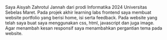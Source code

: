 Saya Aisyah Zahrotul Jannah dari prodi Informatika 2024 Universitas Sebelas Maret. 
Pada projek akhir learning labs frontend saya membuat website portfolio yang berisi home, isi serta feedback. 
Pada website yang telah saya buat saya menggunakan css, html, javascript dan juga image.
Agar menambah kesan responsif saya menambahkan pergantian tema pada website.
